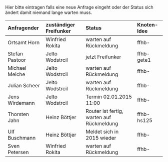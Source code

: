Hier bitte eintragen falls eine neue Anfrage eingeht oder der Status sich ändert damit niemand lange warten muss.

| Anfragender | zuständiger Freifunker | Status | Knoten-Idee |
| :---- | :---- | :---- | :---- |
| Ortsamt Horn | Winfried Rokita | warten auf Rückmeldung | ffhb- |
| Stefan Pastoor | Jelto Wodstrcil | jetzt Freifunker | ffhb-gete1 |
| Michael Meiche | Jelto Wodstrcil | warten auf Rückmeldung | ffhb- |
| Julian Scheer | Jelto Wodstrcil | warten auf Rückmeldung | ffhb- |
| Jens Wirdemann | Jelto Wodstrcil | Termin 02.01.2015 11:00 | ffhb- |
| Thorsten Jahn | Heinz Böttjer | Router ist fertig, warten auf Rückmeldung | ffhb-hs125 |
| Ulf Buschmann | Heinz Böttjer | Meldet sich in 2015 wieder | ffhb- |
| Sven Petersen | Winfried Rokita | warten auf Rückmeldung | ffhb- |

